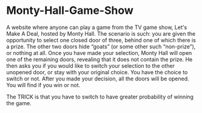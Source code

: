 # Monty-Hall-Game-Show
A website where anyone can play a game from the TV game show, Let's Make A Deal, hosted by Monty Hall.
The scenario is such: you are given the opportunity to select one closed door of three, behind one of which there is a prize. 
The other two doors hide “goats” (or some other such “non-prize”), or nothing at all.
Once you have made your selection, Monty Hall will open one of the remaining doors, revealing that it does not contain the prize.
He then asks you if you would like to switch your selection to the other unopened door, or stay with your original choice.
You have the choice to switch or not. After you made your decision, all the doors will be opened. 
You will find if you win or not.

The TRICK is that you have to switch to have greater probability of winning the game.
